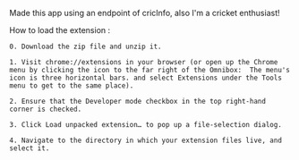 Made this app using an endpoint of cricInfo, also I'm a cricket enthusiast!

How to load the extension :
	
	0. Download the zip file and unzip it.
	
	1. Visit chrome://extensions in your browser (or open up the Chrome menu by clicking the icon to the far right of the Omnibox:  The menu's icon is three horizontal bars. and select Extensions under the Tools menu to get to the same place).

	2. Ensure that the Developer mode checkbox in the top right-hand corner is checked.

	3. Click Load unpacked extension… to pop up a file-selection dialog.

	4. Navigate to the directory in which your extension files live, and select it.
